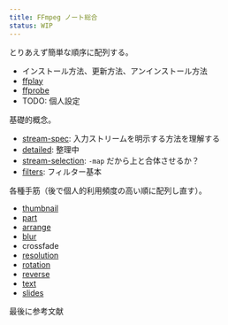 ```yaml
---
title: FFmpeg ノート総合
status: WIP
---
```


とりあえず簡単な順序に配列する。

* インストール方法、更新方法、アンインストール方法
* [ffplay](./ffplay)
* [ffprobe](./ffprobe)
* TODO: 個人設定

基礎的概念。

* [stream-spec](./stream-spec): 入力ストリームを明示する方法を理解する
* [detailed](./detailed): 整理中
* [stream-selection](./stream-selection): `-map` だから上と合体させるか？
* [filters](./filters): フィルター基本

各種手筋（後で個人的利用頻度の高い順に配列し直す）。

* [thumbnail](./thumbnail)
* [part](./part)
* [arrange](./arrange)
* [blur](./blur)
* crossfade
* [resolution](./resolution)
* [rotation](./rotation)
* [reverse](./reverse)
* [text](./text)
* [slides](./slides)

最後に参考文献
